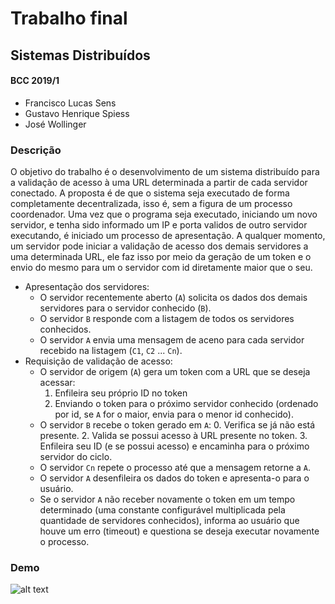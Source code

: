 # Trabalho final
## Sistemas Distribuídos
#### BCC 2019/1
- Francisco Lucas Sens
- Gustavo Henrique Spiess
- José Wollinger

### Descrição

O objetivo do trabalho é o desenvolvimento de um sistema distribuído para a validação de acesso à uma URL determinada a partir de cada servidor conectado.
A proposta é de que o sistema seja executado de forma completamente decentralizada, isso é, sem a figura de um processo coordenador.
Uma vez que o programa seja executado, iniciando um novo servidor, e tenha sido informado um IP e porta validos de outro servidor executando, é iniciado um processo de apresentação.
A qualquer momento, um servidor pode iniciar a validação de acesso dos demais servidores a uma determinada URL, ele faz isso por meio da geração de um token e o envio do mesmo para um o servidor com id diretamente maior que o seu.

- Apresentação dos servidores:
  - O servidor recentemente aberto (`A`) solicita os dados dos demais servidores para o servidor conhecido (`B`).
  - O servidor `B` responde com a listagem de todos os servidores conhecidos.
  - O servidor `A` envia uma mensagem de aceno para cada servidor recebido na listagem (`C1`, `C2` ... `Cn`).
- Requisição de validação de acesso:
  - O servidor de origem (`A`) gera um token com a URL que se deseja acessar:
    1. Enfileira seu próprio ID no token
    2. Enviando o token para o próximo servidor conhecido (ordenado por id, se `A` for o maior, envia para o menor id conhecido).
  - O servidor `B` recebe o token gerado em `A`:
    0. Verifica se já não está presente.
    2. Valida se possui acesso à URL presente no token.
    3. Enfileira seu ID (e se possui acesso) e encaminha para o próximo servidor do ciclo.
  - O servidor `Cn` repete o processo até que a mensagem retorne a `A`.
  - O servidor `A` desenfileira os dados do token e apresenta-o para o usuário.
  - Se o servidor `A` não receber novamente o token em um tempo determinado (uma constante configurável multiplicada pela quantidade de servidores conhecidos), informa ao usuário que houve um erro (timeout) e questiona se deseja executar novamente o processo.

### Demo
![alt text](https://i.ibb.co/mz8WB42/img.png)

